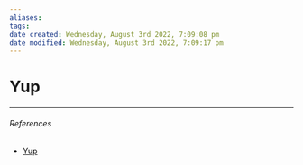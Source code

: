 ```yaml
---
aliases: 
tags: 
date created: Wednesday, August 3rd 2022, 7:09:08 pm
date modified: Wednesday, August 3rd 2022, 7:09:17 pm
---
```


# Yup

---

###### References

- [Yup](https://www.npmjs.com/package/yup)
